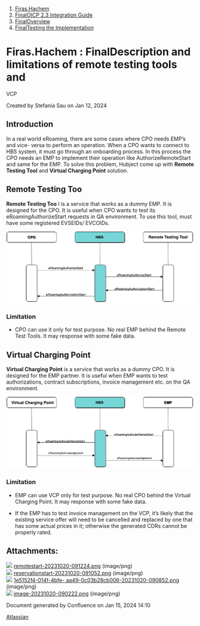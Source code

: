   1. [Firas.Hachem](index.html)
  2. [FinalOICP 2.3 Integration Guide](FinalOICP-2.3-Integration-Guide_3626500097.html)
  3. [FinalOverview](FinalOverview_3626500112.html)
  4. [FinalTesting the Implementation](FinalTesting-the-Implementation_3626500372.html)

#  Firas.Hachem : FinalDescription and limitations of remote testing tools and
VCP

Created by  Stefania Sau on Jan 12, 2024

## Introduction

In a real world eRoaming, there are some cases where CPO needs EMP’s and vice-
versa to perform an operation. When a CPO wants to connect to HBS system, it
must go through an onboarding process. In this process the CPO needs an EMP to
implement their operation like AuthorizeRemoteStart and same for the EMP. To
solve this problem, Hubject come up with **Remote Testing Tool** and **Virtual
Charging Point** solution.

## Remote Testing Too

 **Remote Testing Too** l is a service that works as a dummy EMP. It is
designed for the CPO. It is useful when CPO wants to test its
eRoamingAuthorizeStart requests in QA environment. To use this tool, must have
some registered EVSEIDs/ EVCOIDs.

![](attachments/3626500386/3626500402.png?width=760)

### Limitation

  * CPO can use it only for test purpose. No real EMP behind the Remote Test Tools. It may response with some fake data.

## Virtual Charging Point

 **Virtual Charging Point** is a service that works as a dummy CPO. It is
designed for the EMP partner. It is useful when EMP wants to test
authorizations, contract subscriptions, invoice management etc. on the QA
environment.

![](attachments/3626500386/3626500396.png?width=760)

### Limitation

  * EMP can use VCP only for test purpose. No real CPO behind the Virtual Charging Point. It may response with some fake data.

  * If the EMP has to test invoice management on the VCP, it’s likely that the existing service offer will need to be cancelled and replaced by one that has some actual prices in it; otherwise the generated CDRs cannot be properly rated.

## Attachments:

![](images/icons/bullet_blue.gif)
[remotestart-20231020-091224.png](attachments/3626500386/3626500396.png)
(image/png)  
![](images/icons/bullet_blue.gif)
[reservationstart-20231020-091052.png](attachments/3626500386/3626500399.png)
(image/png)  
![](images/icons/bullet_blue.gif) [1e5152f4-014f-4bfe-
aa49-0c03b28cb006-20231020-090852.png](attachments/3626500386/3626500402.png)
(image/png)  
![](images/icons/bullet_blue.gif)
[image-20231020-090222.png](attachments/3626500386/3626500405.png) (image/png)  

Document generated by Confluence on Jan 15, 2024 14:10

[Atlassian](http://www.atlassian.com/)

